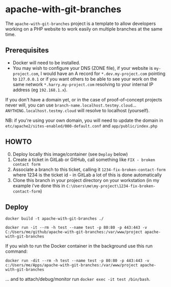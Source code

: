 # apache-with-git-branches

The `apache-with-git-branches` project is a template to allow developers working on a PHP website to work easily on multiple branches at the same time.

## Prerequisites

- Docker will need to be installed.
- You may wish to configure your DNS (ZONE file), if your website is `my-project.com`, I would have an A record for `*.dev.my-project.com` pointing to `127.0.0.1` or if you want others to be able to see your work on the same network `*.harry.my-project.com` resolving to your internal IP address (eg `192.168.1.x`).

If you don't have a domain yet, or in the case of proof-of-concept projects never will, you can use `branch-name.localhost.testmy.cloud`... `ANYTHING.localhost.testmy.cloud` will resolve to localhost (yourself).

NB: if you're using your own domain, you will need to update the domain in `etc/apache2/sites-enabled/000-default.conf` and `app/public/index.php`


## HOWTO

0. Deploy locally this image/container (see `Deploy` below)
1. Create a ticket in GitLab or GitHub, call something like `FIX - broken contact form`
2. Associate a branch to this ticket, calling it `1234-fix-broken-contact-form` where 1234 is the ticket id - in GitLab a lot of this is done automatically
3. Clone this branch in your project directory on your workstation (in my example i've done this in `C:\Users\me\my-project\1234-fix-broken-contact-form`)

## Deploy

```
docker build -t apache-with-git-branches ./

docker run -it --rm -h test --name test -p 80:80 -p 443:443 -v C:/Users/me/github/apache-with-git-branches:/var/www/project apache-with-git-branches
```

If you wish to run the Docker container in the background use this run command:
```
docker run -dit --rm -h test --name test -p 80:80 -p 443:443 -v c:/Users/me/Apps/apache-with-git-branches:/var/www/project apache-with-git-branches
```

... and to attach/debug/monitor run `docker exec -it test /bin/bash`.